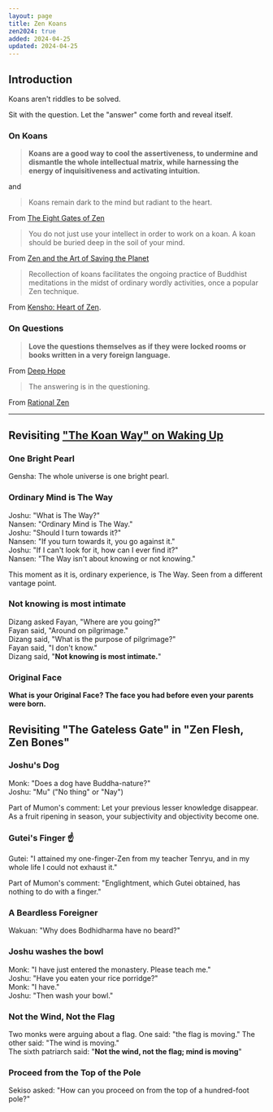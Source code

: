 ```yaml
---
layout: page
title: Zen Koans
zen2024: true
added: 2024-04-25
updated: 2024-04-25
---
```



## Introduction
 
Koans aren't riddles to be solved.

Sit with the question. Let the "answer" come forth and reveal itself.

### On Koans

> **Koans are a good way to cool the assertiveness, to undermine and dismantle the whole intellectual matrix, while harnessing the energy of inquisitiveness and activating intuition.**

and

> Koans remain dark to the mind but radiant to the heart.

From [The Eight Gates of Zen](/thinking/zen/the-eight-gates-of-zen/)

> You do not just use your intellect in order to work on a koan. A koan should be buried deep in the soil of your mind.

From [Zen and the Art of Saving the Planet](/thinking/zen/zen-and-the-art-of-saving-the-planet/)

> Recollection of koans facilitates the ongoing practice of Buddhist meditations in the midst of ordinary wordly activities, once a popular Zen technique.

From [Kensho: Heart of Zen](/thinking/zen/kensho-heart-of-zen/).

### On Questions

> **Love the questions themselves as if they were locked rooms or books written in a very foreign language.**

From [Deep Hope](/thinking/zen/deep-hope/)

> The answering is in the questioning.

From [Rational Zen](/thinking/zen/rational-zen/)

---

## Revisiting ["The Koan Way" on Waking Up](https://app.wakingup.com/practice/the-koan-way)

### One Bright Pearl

Gensha: The whole universe is one bright pearl.

### Ordinary Mind is The Way

Joshu: "What is The Way?"<br>
Nansen: "Ordinary Mind is The Way." <br>
Joshu: "Should I turn towards it?"<br>
Nansen: "If you turn towards it, you go against it."<br>
Joshu: "If I can't look for it, how can I ever find it?"<br>
Nansen: "The Way isn't about knowing or not knowing."

This moment as it is, ordinary experience, is The Way. Seen from a different vantage point.

### Not knowing is most intimate

Dizang asked Fayan, "Where are you going?"<br>
Fayan said, "Around on pilgrimage."<br>
Dizang said, "What is the purpose of pilgrimage?"<br>
Fayan said, "I don't know."<br>
Dizang said, "**Not knowing is most intimate.**"

### Original Face

**What is your Original Face? The face you had before even your parents were born.**

## Revisiting "The Gateless Gate" in "Zen Flesh, Zen Bones"

### Joshu's Dog

Monk: "Does a dog have Buddha-nature?"<br>
Joshu: "Mu" ("No thing" or "Nay")

Part of Mumon's comment: Let your previous lesser knowledge disappear. As a fruit ripening in season, your subjectivity and objectivity become one.

### Gutei's Finger ☝️

Gutei: "I attained my one-finger-Zen from my teacher Tenryu, and in my whole life I could not exhaust it."

Part of Mumon's comment: "Englightment, which Gutei obtained, has nothing to do with a finger."

### A Beardless Foreigner

Wakuan: "Why does Bodhidharma have no beard?"

### Joshu washes the bowl

Monk: "I have just entered the monastery. Please teach me."<br>
Joshu: "Have you eaten your rice porridge?"<br>
Monk: "I have."<br>
Joshu: "Then wash your bowl."

### Not the Wind, Not the Flag

Two monks were arguing about a flag. One said: "the flag is moving." The other said: "The wind is moving."<br>The sixth patriarch said: "**Not the wind, not the flag; mind is moving**"

### Proceed from the Top of the Pole

Sekiso asked: "How can you proceed on from the top of a hundred-foot pole?"